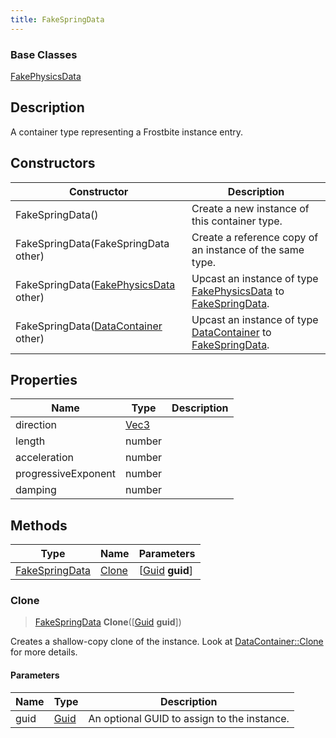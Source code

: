 ```yaml
---
title: FakeSpringData
---
```

### Base Classes

[FakePhysicsData](FakePhysicsData)

## Description

A container type representing a Frostbite instance entry.

## Constructors

| Constructor                                                               | Description                                                                                                         |
| ------------------------------------------------------------------------- | ------------------------------------------------------------------------------------------------------------------- |
| FakeSpringData()                                                          | Create a new instance of this container type.                                                                       |
| FakeSpringData(FakeSpringData other)                                      | Create a reference copy of an instance of the same type.                                                            |
| FakeSpringData([FakePhysicsData](FakePhysicsData) other)                  | Upcast an instance of type [FakePhysicsData](FakePhysicsData) to [FakeSpringData](FakeSpringData).                  |
| FakeSpringData([DataContainer](/vext/ref/shared/class/datacontainer) other) | Upcast an instance of type [DataContainer](/vext/ref/shared/class/datacontainer) to [FakeSpringData](FakeSpringData). |

## Properties

| Name                | Type                              | Description |
| ------------------- | --------------------------------- | ----------- |
| direction           | [Vec3](/vext/ref/shared/class/Vec3) |             |
| length              | number                            |             |
| acceleration        | number                            |             |
| progressiveExponent | number                            |             |
| damping             | number                            |             |

## Methods

| Type                             | Name            | Parameters                                     |
| -------------------------------- | --------------- | ---------------------------------------------- |
| [FakeSpringData](FakeSpringData) | [Clone](#clone) | \[[Guid](/vext/ref/shared/class/guid) **guid**\] |

### Clone

> [FakeSpringData](FakeSpringData) **Clone**(\[[Guid](/vext/ref/shared/class/guid) **guid**\])

Creates a shallow-copy clone of the instance. Look at [DataContainer::Clone](/vext/ref/shared/class/datacontainer#clone) for more details.

#### Parameters

| Name | Type         | Description                                 |
| ---- | ------------ | ------------------------------------------- |
| guid | [Guid](Guid) | An optional GUID to assign to the instance. |
